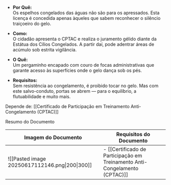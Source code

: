 - **Por Quê:**  
    Os espelhos congelados das águas não são para os apressados. Esta licença é concedida apenas àqueles que sabem reconhecer o silêncio traiçoeiro do gelo.
    
- **Como:**  
    O cidadão apresenta o CPTAC e realiza o juramento gélido diante da Estátua dos Cílios Congelados. A partir daí, pode adentrar áreas de acúmulo sob estrita vigilância.
    
- **O Quê:**  
    Um pergaminho encapado com couro de focas administrativas que garante acesso às superfícies onde o gelo dança sob os pés.
    
- **Requisitos:**  
    Sem resistência ao congelamento, é proibido tocar no gelo. Mas com este salvo-conduto, portas se abrem — para o equilíbrio, a flutuabilidade e muito mais.

Depende de: [[Certificado de Participação em Treinamento Anti-Congelamento (CPTAC)]]


Resumo do Documento 

| Imagem do Documento                            | Requisitos do Documento                                                    |
| ---------------------------------------------- | -------------------------------------------------------------------------- |
| ![[Pasted image 20250617112146.png\|200\|300]] | - [[Certificado de Participação em Treinamento Anti-Congelamento (CPTAC)]] |
